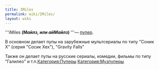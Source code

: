 ```yaml
---
title: IMiles
permalink: wiki/IMiles/
layout: wiki
---
```


'''iMiles **(М*айлз, или айМайлз*)** '''— [пупер](Пуперы "wikilink").

В основном делает пупы на зарубежные мультсериалы по типу "Соник Х"
(серия "Сосик Хех"), "Gravity Falls"

Также он делает пупы на русские сериалы, комедии, фильмы по типу
"Галилео" и т.п.[Категория:Пуперы](Категория:Пуперы "wikilink")
[Категория:Музпуперы](Категория:Музпуперы "wikilink")
